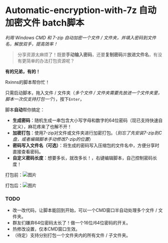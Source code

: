 # Automatic-encryption-with-7z 自动加密文件 batch脚本

*利用 Windows CMD 和 7-zip 自动加密一个文件 / 文件夹，并填入密码到文件名，解放双手，提高效率！*

> 分享资源太麻烦了！既要**手动输入密码**，还要**复制密码**并**放进文件名**，有没有更简单的办法打包资源呢？

**有的兄弟，有的！**

Rxinns的脚本帮你忙！

只需启动脚本，拖入文件 / 文件夹（_多个文件 / 文件夹需要先放进一个文件夹里，脚本一次仅支持打包一个_），按下`Enter`，

脚本**自动**帮你搞定：

- **生成密码**：随机生成一串包含大小写字母和数字的64位密码（现已支持快速自定义），麻花疼来了也解不开！
- **加密打包**：使用7-zip对文件或文件夹进行加密打包。（_别忘了先安装7-zip到C盘，或者编辑脚本手动修改7-zip的位置_）
- **密码写入文件名（可选）**：将生成的密码写入压缩包的文件名中，方便分享时直接查看密码。
- **自定义密码长度**：想要多长，就改多长！，右键编辑脚本，自己控制密码长度！

打包前：![图片](https://github.com/user-attachments/assets/2f9b8322-f1d3-4ded-84d3-870be8503ed3)

打包后：![图片](https://github.com/user-attachments/assets/4d580d2a-7e0f-4433-beb1-a5d278d30964)

### TODO
- 改一改代码，让脚本能回到开始，可以一个CMD窗口半自动处理多个文件 / 文件夹。
- 群友们嫌弃64位密码太长了！做一个16位/64位密码的开关。
- 热修改设置，仅本CMD窗口生效。
- （待定）支持分别打包一个文件夹内的所有文件 / 子文件夹。
